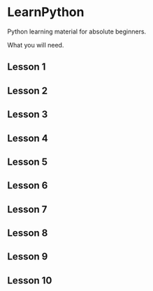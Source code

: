 # LearnPython

Python learning material for absolute beginners.

What you will need.

## Lesson 1

## Lesson 2

## Lesson 3

## Lesson 4

## Lesson 5

## Lesson 6

## Lesson 7

## Lesson 8

## Lesson 9

## Lesson 10

